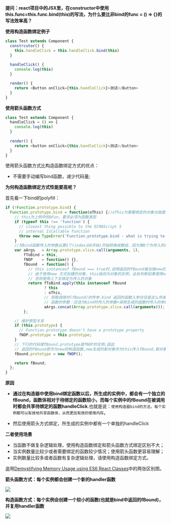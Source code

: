 **提问：react项目中的JSX里，在constructor中使用this.func=this.func.bind(this)的写法，为什么要比非bind的func = () => {}的写法效率高？**


**使用构造函数绑定例子**

```js
class Test extends Component {
  constrcutor() {
    this.handleClick = this.handleClick.bind(this)
  }
  
  handleClick() {
    console.log(this)
  }

  render() {
    return <Button onClick={this.handleClick}>测试</Button>
  }
}
```

**使用箭头函数方式**

```js
class Test extends Component {
  handleClick = () => {
    console.log(this)
  }
  
  render() {
    return <button onClick={this.handleClick}>测试</button>
  }
}

```

使用箭头函数方式比构造函数绑定方式的优点：
- 不需要手动编写bind函数，减少代码量;


**为何构造函数绑定方式性能要高呢？**

首先看一下bind的polyfill：

```js
if (!Function.prototype.bind) {
  Function.prototype.bind = function(oThis) {//oThis为需要绑定的对象也就是上例中的{a:20}
    // this为上例中的bFun，要求必须为函数类型
    if (typeof this !== 'function') {
      // closest thing possible to the ECMAScript 5
      // internal IsCallable function
      throw new TypeError('Function.prototype.bind - what is trying to be bound is not callable');
    }
    //将bind函数传入的参数从第1个(index从0开始)开始转换成数组，因为第0个为传入的绑定对象。arguments为类数组
    var aArgs   = Array.prototype.slice.call(arguments, 1),
        fToBind = this,
        fNOP    = function() {},
        fBound  = function() {
          // this instanceof fBound === true时,说明返回的fBound被当做new的构造函数调用
          // 由于使用new 方式创建的对象，this指向为对象的实例，此处判断如果使用new方式创建那么this应该为对象实例的this
          // 否则使用上下文绑定为传入的对象
          return fToBind.apply(this instanceof fBound
                 ? this
                 : oThis,
                 // 获取调用时(fBound)的传参.bind 返回的函数入参往往是这么传递的
                 // 函数的参数：应该为bind时传入的参数+调用生成的函数时传入的参数和
                 aArgs.concat(Array.prototype.slice.call(arguments)));
        };

    // 维护原型关系
    if (this.prototype) {
      // Function.prototype doesn't have a prototype property
      fNOP.prototype = this.prototype; 
    }
    // 下行的代码使fBound.prototype是fNOP的实例,因此
    // 返回的fBound若作为new的构造函数,new生成的新对象作为this传入fBound,新对象的__proto__就是fNOP的实例
    fBound.prototype = new fNOP();

    return fBound;
  };
}
```
**原因**

- **通过在构造器中使用bind绑定函数以后，所生成的实例中，都会有一个独立的fBound，函数体相对于待绑定的函数较小，而每个实例中的fBound在被调用时都会共享待绑定的函数handleClick**.也就是说：`使用构造器bind的方法，每个实例都可以有效地共享函数体，从而更加有效的使用内存`。

- 然后使用箭头方式绑定，所生成的实例中都有一个单独的handleClick

**二者使用场景**

- 当函数不做复杂逻辑处理，使用构造函数绑定和箭头函数方式绑定区别不大；
- 当实例数量比较少或者需要绑定的函数较少情况；使用箭头函数更容易理解；
- 实例数量比较多或者函数有复杂逻辑处理，请使用构造函数绑定方式。

盗用[Demystifying Memory Usage using ES6 React Classes](https://medium.com/dailyjs/demystifying-memory-usage-using-es6-react-classes-d9d904bc4557)中的两张区别图。


**箭头函数方式：每个实例都会创建一个新的handler函数**

![](https://miro.medium.com/max/1050/1*leLj2bFa6x_FBcevgdnQBw.png)


**构造函数方式：每个实例会创建一个较小的函数(也就是bind中返回的fBound)，并复用handler函数**

![](https://miro.medium.com/max/1050/1*tx-jKwnNs-24oP70I3nD8A.png)
